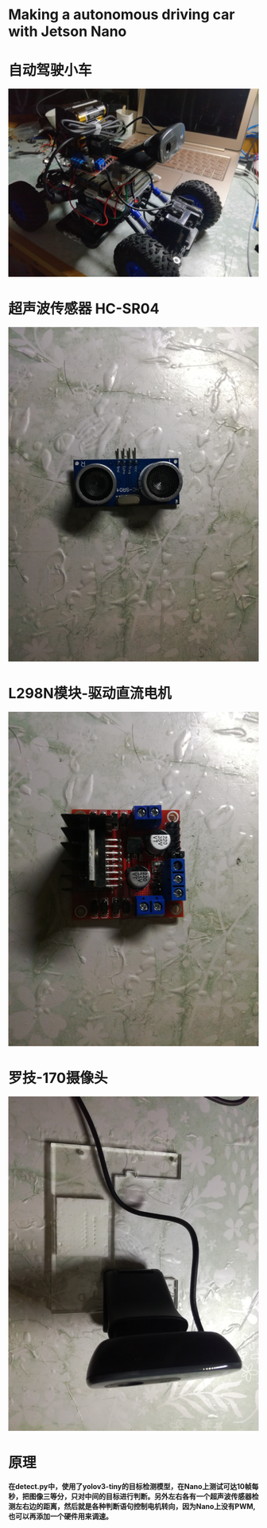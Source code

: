 # Making a autonomous driving car with Jetson Nano

# 自动驾驶小车
![](./assets/IMG_20190621_232208.jpg)

# 超声波传感器 HC-SR04
![](./assets/IMG_20190621_230414.jpg)

# L298N模块-驱动直流电机
![](./assets/IMG_20190621_230207.jpg)

# 罗技-170摄像头
![](./assets/IMG_20190621_230530.jpg)

# 原理
**在detect.py中，使用了yolov3-tiny的目标检测模型，在Nano上测试可达10帧每秒，把图像三等分，只对中间的目标进行判断。另外左右各有一个超声波传感器检测左右边的距离，然后就是各种判断语句控制电机转向，因为Nano上没有PWM, 也可以再添加一个硬件用来调速。**
